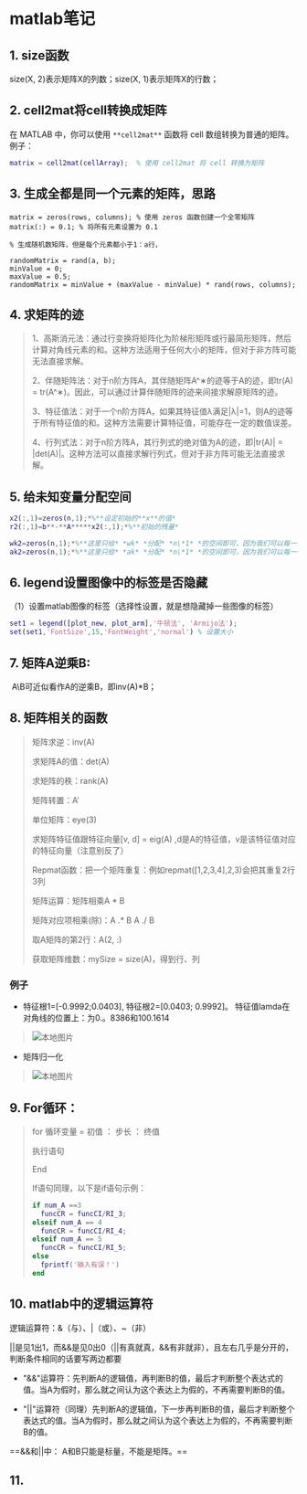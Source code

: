 # matlab笔记

## 1. size函数

size(X, 2)表示矩阵X的列数；size(X, 1)表示矩阵X的行数；



## 2. cell2mat将cell转换成矩阵

在 MATLAB 中，你可以使用 `**cell2mat**` 函数将 cell 数组转换为普通的矩阵。例子：

```matlab
matrix = cell2mat(cellArray);  % 使用 cell2mat 将 cell 转换为矩阵
```



## 3. 生成全都是同一个元素的矩阵，思路

```matalb
matrix = zeros(rows, columns); % 使用 zeros 函数创建一个全零矩阵
matrix(:) = 0.1; % 将所有元素设置为 0.1

% 生成随机数矩阵，但是每个元素都小于1：a行，

randomMatrix = rand(a, b);
minValue = 0;
maxValue = 0.5;
randomMatrix = minValue + (maxValue - minValue) * rand(rows, columns); 
```



## 4. 求矩阵的迹

> 1、高斯消元法：通过行变换将矩阵化为阶梯形矩阵或行最简形矩阵，然后计算对角线元素的和。这种方法适用于任何大小的矩阵，但对于非方阵可能无法直接求解。
>
> 2、伴随矩阵法：对于n阶方阵A，其伴随矩阵A^∗的迹等于A的迹，即tr(A) = tr(A^∗)。因此，可以通过计算伴随矩阵的迹来间接求解原矩阵的迹。
>
> 3、特征值法：对于一个n阶方阵A，如果其特征值λ满足|λ|=1，则A的迹等于所有特征值的和。这种方法需要计算特征值，可能存在一定的数值误差。
>
> 4、行列式法：对于n阶方阵A，其行列式的绝对值为A的迹，即|tr(A)| = |det(A)|。这种方法可以直接求解行列式，但对于非方阵可能无法直接求解。



## 5. 给未知变量分配空间

```matlab
x2(:,1)=zeros(n,1);*%**设定初始的**x**的值*
r2(:,1)=b**-**A*****x2(:,1);*%**初始的残量*

wk2=zeros(n,1);*%**这里只给* *wk* *分配* *n\*1* *的空间即可，因为我们可以每一次覆盖前面的*
ak2=zeros(n,1);*%**这里只给* *ak* *分配* *n\*1* *的空间即可，因为我们可以每一次覆盖前面的*
```



## 6. legend设置图像中的标签是否隐藏

（1）设置matlab图像的标签（选择性设置，就是想隐藏掉一些图像的标签）

```matlab
set1 = legend([plot_new, plot_arm],'牛顿法', 'Armijo法');
set(set1,'FontSize',15,'FontWeight','normal') % 设置大小
```

 

## 7. 矩阵A逆乘B:

​	A\B可近似看作A的逆乘B，即inv(A)*B；



## 8. 矩阵相关的函数

> 矩阵求逆：inv(A) 
>
> 求矩阵A的值：det(A)
>
> 求矩阵的秩：rank(A)
>
> 矩阵转置：A’
>
> 单位矩阵：eye(3)
>
> 求矩阵特征值跟特征向量[v, d] = eig(A) ,d是A的特征值，v是该特征值对应的特征向量（注意别反了）
>
> Repmat函数：把一个矩阵重复：例如repmat([1,2,3,4],2,3)会把其重复2行3列
>
>  
>
> 矩阵运算：矩阵相乘A * B
>
> 矩阵对应项相乘(除)：A .* B A ./ B
>
> 取A矩阵的第2行：A(2, :)
>
> 获取矩阵维数：mySize = size(A)，得到行、列



### 例子

* 特征根1=[-0.9992;0.0403], 特征根2=[0.0403; 0.9992]。	特征值lamda在对角线的位置上：为0.。8386和100.1614

> <img src="./笔记图片/matlabEig.png" alt="本地图片"  />

* 矩阵归一化

> ![本地图片](./笔记图片/matlab归一化.png)
>
> 



## 9. For循环：

> for 循环变量 = 初值 ： 步长 ： 终值
>
>    执行语句
>
> End
>
> If语句同理，以下是if语句示例：
>
> ```matlab
> if num_A ==3
> 	funcCR = funcCI/RI_3;
> elseif num_A == 4
> 	funcCR = funcCI/RI_4;
> elseif num_A == 5
> 	funcCR = funcCI/RI_5;
> else
> 	fprintf('输入有误！')
> end
> ```
>



## 10. matlab中的逻辑运算符

逻辑运算符：&（与）、|（或）、~（非）

||是见1出1，而&&是见0出0（||有真就真，&&有非就非），且左右几乎是分开的，判断条件相同的话要写两边都要

- "&&"运算符：先判断A的逻辑值，再判断B的值，最后才判断整个表达式的值。当A为假时，那么就之间认为这个表达上为假的，不再需要判断B的值。

- "||"运算符（同理）先判断A的逻辑值，下一步再判断B的值，最后才判断整个表达式的值。当A为假时，那么就之间认为这个表达上为假的，不再需要判断B的值。

==&&和||中：	A和B只能是标量，不能是矩阵。==



## 11. 